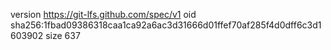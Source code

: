 version https://git-lfs.github.com/spec/v1
oid sha256:1fbad09386318caa1ca92a6ac3d31666d01ffef70af285f4d0dff6c3d1603902
size 637
